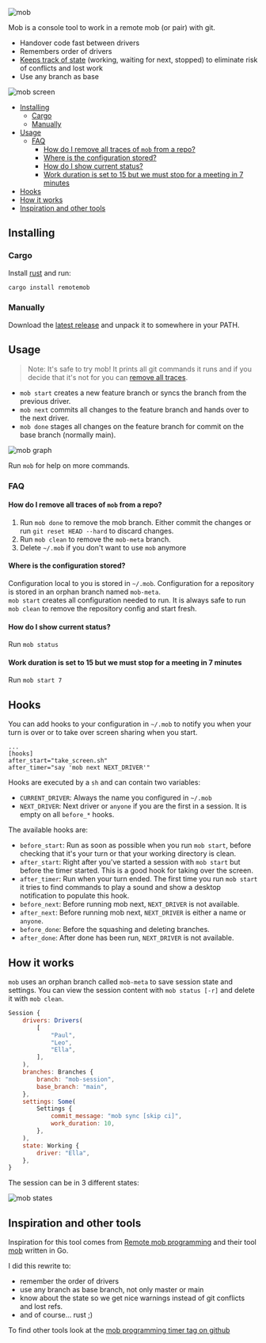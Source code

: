 
![mob](https://github.com/afajl/mob/raw/main/assets/logo.png)

Mob is a console tool to work in a remote mob (or pair) with git.

* Handover code fast between drivers
* Remembers order of drivers
* [Keeps track of state](#how-it-works) (working, waiting for next, stopped) to eliminate risk of conflicts and lost work
* Use any branch as base

![mob screen](https://github.com/afajl/mob/raw/main/assets/screen.gif)



<!-- Run :UpdateToc to update -->
<!-- vim-markdown-toc GFM -->

* [Installing](#installing)
    * [Cargo](#cargo)
    * [Manually](#manually)
* [Usage](#usage)
    * [FAQ](#faq)
        * [How do I remove all traces of `mob` from a repo?](#how-do-i-remove-all-traces-of-mob-from-a-repo)
        * [Where is the configuration stored?](#where-is-the-configuration-stored)
        * [How do I show current status?](#how-do-i-show-current-status)
        * [Work duration is set to 15 but we must stop for a meeting in 7 minutes](#work-duration-is-set-to-15-but-we-must-stop-for-a-meeting-in-7-minutes)
* [Hooks](#hooks)
* [How it works](#how-it-works)
* [Inspiration and other tools](#inspiration-and-other-tools)

<!-- vim-markdown-toc -->

## Installing

### Cargo
Install [rust](https://www.rust-lang.org/tools/install) and run:
```bash
cargo install remotemob
```

### Manually
Download the [latest
release](https://github.com/afajl/mob/releases/latest) and unpack it to somewhere in your
PATH.

## Usage
> Note: It's safe to try mob! It prints all git commands it runs and if you decide that it's not for you can [remove all traces](#how-do-i-remove-all-traces-of-mob-from-a-repo).
 
- `mob start` creates a new feature branch or syncs the branch from the
  previous driver. 
- `mob next` commits all changes to the feature branch and hands over to the next driver.
- `mob done` stages all changes on the feature branch for commit on the base branch (normally main).

![mob graph](https://github.com/afajl/mob/raw/main/assets/graph.svg)

Run `mob` for help on more commands.

### FAQ
#### How do I remove all traces of `mob` from a repo?
1. Run `mob done` to remove the mob branch. Either commit the
changes or run `git reset HEAD --hard` to discard changes.
2. Run `mob clean` to remove the `mob-meta` branch.
3. Delete `~/.mob` if you don't want to use `mob` anymore

#### Where is the configuration stored?
Configuration local to you is stored in `~/.mob`. Configuration
for a repository is stored in an orphan branch named `mob-meta`.  
`mob start` creates all configuration needed to run. It is always
safe to run `mob clean` to remove the repository config and start
fresh.

#### How do I show current status?
Run `mob status`

#### Work duration is set to 15 but we must stop for a meeting in 7 minutes
Run `mob start 7`


## Hooks
You can add hooks to your configuration in `~/.mob` to notify you
when your turn is over or to take over screen sharing when you
start. 
```language: toml
...
[hooks]
after_start="take_screen.sh"
after_timer="say 'mob next NEXT_DRIVER'"
```


Hooks are executed by a `sh` and can contain two
variables:
- `CURRENT_DRIVER`: Always the name you configured in `~/.mob`
- `NEXT_DRIVER`: Next driver or `anyone` if you are the first in
  a session. It is empty on all `before_*` hooks.

The available hooks are:
- `before_start`: Run as soon as possible when you run `mob start`, before checking that it's your turn 
   or that your working directory is clean.
- `after_start`: Right after you've started a session with `mob start` but before the timer started. 
   This is a good hook for taking over the screen. 
- `after_timer`: Run when your turn ended. The first time you run
   `mob start` it tries to find commands to play a sound and show
   a desktop notification to populate this hook.
- `before_next`: Before running mob next, `NEXT_DRIVER` is not available.
- `after_next`: Before running mob next, `NEXT_DRIVER` is either
   a name or `anyone`. 
- `before_done`: Before the squashing and deleting branches.
- `after_done`: After done has been run, `NEXT_DRIVER` is not available.


## How it works
`mob` uses an orphan branch called `mob-meta` to save session
state and settings. You can view the session content with `mob
status [-r]` and delete it with `mob clean`.

```javascript
Session {
    drivers: Drivers(
        [
            "Paul",
            "Leo",
            "Ella",
        ],
    ),
    branches: Branches {
        branch: "mob-session",
        base_branch: "main",
    },
    settings: Some(
        Settings {
            commit_message: "mob sync [skip ci]",
            work_duration: 10,
        },
    ),
    state: Working {
        driver: "Ella",
    },
}
```

The session can be in 3 different states:  

![mob states](https://github.com/afajl/mob/raw/main/assets/state.svg)


## Inspiration and other tools
Inspiration for this tool comes from [Remote mob
programming](https://www.remotemobprogramming.org/) and their tool
[mob](https://github.com/remotemobprogramming/mob) written in Go.

I did this rewrite to:
- remember the order of drivers
- use any branch as base branch, not only master or main
- know about the state so we get nice
    warnings instead of git conflicts and lost refs.
- and of course... rust ;)

To find other tools look at the [mob programming timer tag on github](https://github.com/topics/mob-programming-timer)
